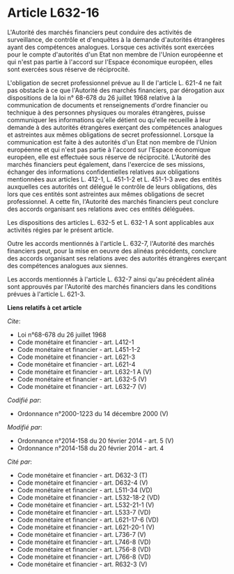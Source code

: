 # Article L632-16

L'Autorité des marchés financiers peut conduire des activités de surveillance, de contrôle et d'enquêtes à la demande
d'autorités étrangères ayant des compétences analogues. Lorsque ces activités sont exercées pour le compte d'autorités d'un
Etat non membre de l'Union européenne et qui n'est pas partie à l'accord sur l'Espace économique européen, elles sont
exercées sous réserve de réciprocité. 

L'obligation de secret professionnel prévue au II de l'article L. 621-4 ne fait pas obstacle à ce que l'Autorité des marchés
financiers, par dérogation aux dispositions de la loi n° 68-678 du 26 juillet 1968 relative à la communication de documents
et renseignements d'ordre financier ou technique à des personnes physiques ou morales étrangères, puisse communiquer les
informations qu'elle détient ou qu'elle recueille à leur demande à des autorités étrangères exerçant des compétences
analogues et astreintes aux mêmes obligations de secret professionnel. Lorsque la communication est faite à des autorités
d'un Etat non membre de l'Union européenne et qui n'est pas partie à l'accord sur l'Espace économique européen, elle est
effectuée sous réserve de réciprocité. L'Autorité des marchés financiers peut également, dans l'exercice de ses missions,
échanger des informations confidentielles relatives aux obligations mentionnées aux articles L. 412-1, L. 451-1-2 et L.
451-1-3 avec des entités auxquelles ces autorités ont délégué le contrôle de leurs obligations, dès lors que ces entités sont
astreintes aux mêmes obligations de secret professionnel. A cette fin, l'Autorité des marchés financiers peut conclure des
accords organisant ses relations avec ces entités déléguées. 

Les dispositions des articles L. 632-5 et L. 632-1 A sont applicables aux activités régies par le présent article. 

Outre les accords mentionnés à l'article L. 632-7, l'Autorité des marchés financiers peut, pour la mise en oeuvre des alinéas
précédents, conclure des accords organisant ses relations avec des autorités étrangères exerçant des compétences analogues
aux siennes. 

Les accords mentionnés à l'article L. 632-7 ainsi qu'au précédent alinéa sont approuvés par l'Autorité des marchés financiers
dans les conditions prévues à l'article L. 621-3.

**Liens relatifs à cet article**

_Cite_:

  - Loi n°68-678 du 26 juillet 1968
  - Code monétaire et financier - art. L412-1
  - Code monétaire et financier - art. L451-1-2
  - Code monétaire et financier - art. L621-3
  - Code monétaire et financier - art. L621-4
  - Code monétaire et financier - art. L632-1 A (V)
  - Code monétaire et financier - art. L632-5 (V)
  - Code monétaire et financier - art. L632-7 (V)

_Codifié par_:

  - Ordonnance n°2000-1223 du 14 décembre 2000 (V)

_Modifié par_:

  - Ordonnance n°2014-158 du 20 février 2014 - art. 5 (V)
  - Ordonnance n°2014-158 du 20 février 2014 - art. 4

_Cité par_:

  - Code monétaire et financier - art. D632-3 (T)
  - Code monétaire et financier - art. D632-4 (V)
  - Code monétaire et financier - art. L511-34 (VD)
  - Code monétaire et financier - art. L532-18-2 (VD)
  - Code monétaire et financier - art. L532-21-1 (V)
  - Code monétaire et financier - art. L533-7 (VD)
  - Code monétaire et financier - art. L621-17-6 (VD)
  - Code monétaire et financier - art. L621-20-1 (V)
  - Code monétaire et financier - art. L736-7 (V)
  - Code monétaire et financier - art. L746-8 (VD)
  - Code monétaire et financier - art. L756-8 (VD)
  - Code monétaire et financier - art. L766-8 (VD)
  - Code monétaire et financier - art. R632-3 (V)

